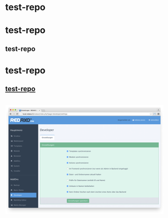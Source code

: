 # test-repo

# test-repo

## test-repo

# test-repo

## [test-repo](#test-repo-1)

# ![Screenshot](https://raw.githubusercontent.com/FriendsOfREDAXO/developer/assets/developer.png)
